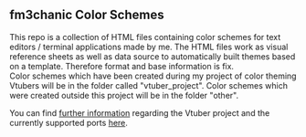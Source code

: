 ## fm3chanic Color Schemes

This repo is a collection of HTML files containing color schemes for text editors / terminal applications made by me. The HTML files work as visual reference sheets as well as data source to automatically built themes based on a template. Therefore format and base information is fix.<br>
Color schemes which have been created during my project of color theming Vtubers will be in the folder called "vtuber_project". Color schemes which were created outside this project will be in the folder "other".

You can find [further information](https://github.com/fm3chanic/vtuber_project) regarding the Vtuber project and the currently supported ports [here](https://github.com/fm3chanic/vtuber_project).